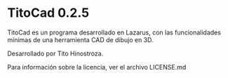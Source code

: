 TitoCad 0.2.5
=============

TitoCad es un programa desarrollado en Lazarus, con las funcionalidades mínimas de una herramienta CAD de dibujo en 3D.


Desarrollado por Tito Hinostroza.

Para información sobre la licencia, ver el archivo LICENSE.md